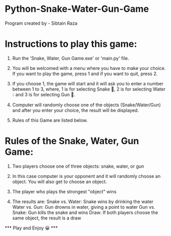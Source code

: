 # Python-Snake-Water-Gun-Game
Program created by - Sibtain Raza

# Instructions to play this game:

1) Run the 'Snake, Water, Gun Game.exe' or 'main.py' file.

2) You will be welcomed with a menu where you have to make your choice. If you want to play the game, press 1 and if you want to quit, press 2.

3) If you choose 1, the game will start and it will ask you to enter a number between 1 to 3, where, 1 is for selecting Snake 🐍, 2 is for selecting Water 💧 and 3 is for selecting Gun 🔫.

4) Computer will randomly choose one of the objects (Snake/Water/Gun) and after you enter your choice, the result will be displayed.

5) Rules of this Game are listed below.


# Rules of the Snake, Water, Gun Game:

1) Two players choose one of three objects: snake, water, or gun

2) In this case computer is your opponent and it will randomly choose an object. You will also get to choose an object.

3) The player who plays the strongest "object" wins

4) The results are:
    Snake vs. Water: Snake wins by drinking the water
    Water vs. Gun: Gun drowns in water, giving a point to water
    Gun vs. Snake: Gun kills the snake and wins
    Draw: If both players choose the same object, the result is a draw

*** Play and Enjoy 😀 ***

